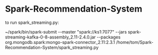 # Spark-Recommendation-System

to run spark_streaming.py:

~/spark/bin/spark-submit --master "spark://ks1:7077" --jars spark-streaming-kafka-0-8-assembly_2.11-2.4.0.jar --packages org.mongodb.spark:mongo-spark-connector_2.11:2.3.1 /home/tom/Spark-Recommendation-System/spark_streaming.py
